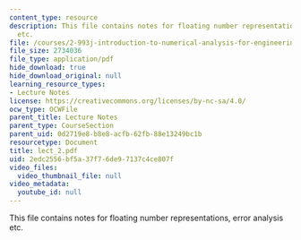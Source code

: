 ```yaml
---
content_type: resource
description: This file contains notes for floating number representations, error analysis
  etc.
file: /courses/2-993j-introduction-to-numerical-analysis-for-engineering-13-002j-spring-2005/2edc2556bf5a37f76de97137c4ce807f_lect_2.pdf
file_size: 2734036
file_type: application/pdf
hide_download: true
hide_download_original: null
learning_resource_types:
- Lecture Notes
license: https://creativecommons.org/licenses/by-nc-sa/4.0/
ocw_type: OCWFile
parent_title: Lecture Notes
parent_type: CourseSection
parent_uid: 0d2719e8-b8e8-acfb-62fb-88e13249bc1b
resourcetype: Document
title: lect_2.pdf
uid: 2edc2556-bf5a-37f7-6de9-7137c4ce807f
video_files:
  video_thumbnail_file: null
video_metadata:
  youtube_id: null
---
```

This file contains notes for floating number representations, error analysis etc.